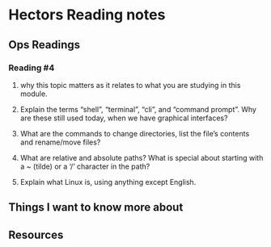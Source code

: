 # Hectors Reading notes

## Ops Readings

### Reading #4

1. why this topic matters as it relates to what you are studying in this module.

2. Explain the terms “shell”, “terminal”, “cli”, and “command prompt”. Why are these still used today, when we have graphical interfaces?

3. What are the commands to change directories, list the file’s contents and rename/move files?

4. What are relative and absolute paths? What is special about starting with a ~ (tilde) or a ‘/’ character in the path?

5. Explain what Linux is, using anything except English.


## Things I want to know more about

## Resources
